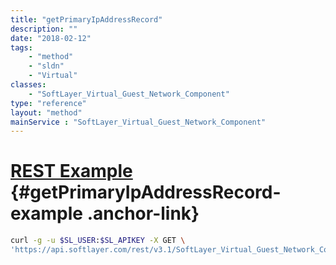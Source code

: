 ```yaml
---
title: "getPrimaryIpAddressRecord"
description: ""
date: "2018-02-12"
tags:
    - "method"
    - "sldn"
    - "Virtual"
classes:
    - "SoftLayer_Virtual_Guest_Network_Component"
type: "reference"
layout: "method"
mainService : "SoftLayer_Virtual_Guest_Network_Component"
---
```


# [REST Example](#getPrimaryIpAddressRecord-example) <a href="/article/rest/"><i class="fas fa-question"></i></a> {#getPrimaryIpAddressRecord-example .anchor-link} 
```bash
curl -g -u $SL_USER:$SL_APIKEY -X GET \
'https://api.softlayer.com/rest/v3.1/SoftLayer_Virtual_Guest_Network_Component/{SoftLayer_Virtual_Guest_Network_ComponentID}/getPrimaryIpAddressRecord'
```
